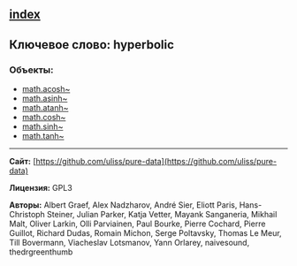 [index](../index.html)
---

## Ключевое слово: hyperbolic

### Объекты:
* [math.acosh~](../math.acosh~.html)
* [math.asinh~](../math.asinh~.html)
* [math.atanh~](../math.atanh~.html)
* [math.cosh~](../math.cosh~.html)
* [math.sinh~](../math.sinh~.html)
* [math.tanh~](../math.tanh~.html)

---
**Сайт:** [https://github.com/uliss/pure-data](https://github.com/uliss/pure-data)

**Лицензия:** GPL3

**Авторы:** Albert Graef, Alex Nadzharov, André Sier, Eliott Paris, Hans-Christoph Steiner, Julian Parker, Katja Vetter, Mayank Sanganeria, Mikhail Malt, Oliver Larkin, Olli Parviainen, Paul Bourke, Pierre Cochard, Pierre Guillot, Richard Dudas, Romain Michon, Serge Poltavsky, Thomas Le Meur, Till Bovermann, Viacheslav Lotsmanov, Yann Orlarey, naivesound, thedrgreenthumb
